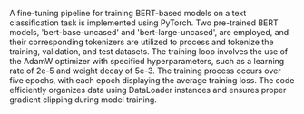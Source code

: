 A fine-tuning pipeline for training BERT-based models on a text classification task is implemented using PyTorch. Two pre-trained BERT models, 'bert-base-uncased' and 'bert-large-uncased', are employed, and their corresponding tokenizers are utilized to process and tokenize the training, validation, and test datasets. The training loop involves the use of the AdamW optimizer with specified hyperparameters, such as a learning rate of 2e-5 and weight decay of 5e-3. The training process occurs over five epochs, with each epoch displaying the average training loss. The code efficiently organizes data using DataLoader instances and ensures proper gradient clipping during model training.






